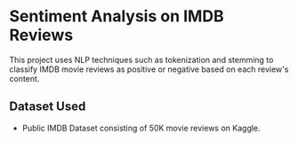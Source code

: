 # Sentiment Analysis on IMDB Reviews

This project uses NLP techniques such as tokenization and stemming to classify IMDB movie reviews as positive or negative based on each review's content.

## Dataset Used
- Public IMDB Dataset consisting of 50K movie reviews on Kaggle.





